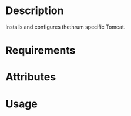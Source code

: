 Description
===========

Installs and configures thethrum specific Tomcat.

Requirements
============

Attributes
==========

Usage
=====

